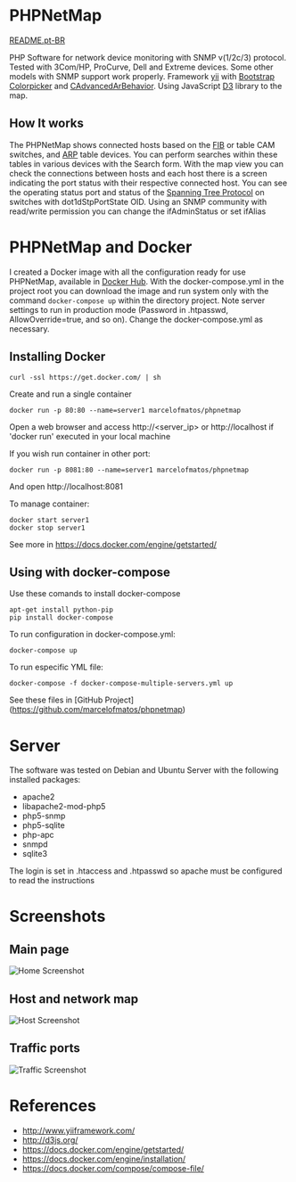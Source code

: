 # PHPNetMap

[README.pt-BR](https://github.com/marcelofmatos/phpnetmap/blob/master/README.pt-BR.md)

PHP Software for network device monitoring with
SNMP v(1/2c/3) protocol. Tested with 3Com/HP, ProCurve, Dell and Extreme devices.
Some other models with SNMP support work properly.
Framework [yii](http://www.yiiframework.com/) with
[Bootstrap](http://www.yiiframework.com/extension/bootstrap)
[Colorpicker](http://www.yiiframework.com/extension/colorpicker) and
[CAdvancedArBehavior](http://www.yiiframework.com/extension/cadvancedarbehavior).
Using JavaScript [D3](http://d3js.org/) library  to the map.


## How It works

The PHPNetMap shows connected hosts based on the [FIB](https://en.wikipedia.org/wiki/Forwarding_information_base)
or table CAM switches, and [ARP](https://en.wikipedia.org/wiki/Address_Resolution_Protocol) table 
devices. You can perform searches within these tables in various
devices with the Search form. With the map view you can check the connections 
between hosts and each host there is a screen indicating the  port status with 
their respective connected host. You can see the operating status port and 
status of the [Spanning Tree Protocol](https://en.wikipedia.org/wiki/Spanning_Tree_Protocol) 
on switches with dot1dStpPortState OID. Using an SNMP community with read/write 
permission you can change the ifAdminStatus or set ifAlias


# PHPNetMap and Docker

I created a Docker image with all the configuration ready for use PHPNetMap,
available in [Docker Hub](https://hub.docker.com/r/marcelofmatos/phpnetmap/).
With the docker-compose.yml in the project root you can download the image and run
system only with the command `docker-compose up` within the directory
project. Note server settings to run in production mode (Password in .htpasswd, 
AllowOverride=true, and so on). Change the docker-compose.yml as necessary.

## Installing Docker
```
curl -ssl https://get.docker.com/ | sh
```

Create and run a single container
```
docker run -p 80:80 --name=server1 marcelofmatos/phpnetmap
```

Open a web browser and access http://<server_ip> or http://localhost if 'docker run' executed in your local machine

If you wish run container in other port:
```
docker run -p 8081:80 --name=server1 marcelofmatos/phpnetmap
```
And open http://localhost:8081


To manage container:
```
docker start server1
docker stop server1
```

See more in https://docs.docker.com/engine/getstarted/


## Using with docker-compose

Use these comands to install docker-compose
```
apt-get install python-pip
pip install docker-compose
```

To run configuration in docker-compose.yml:
```
docker-compose up
```

To run especific YML file:
```
docker-compose -f docker-compose-multiple-servers.yml up
```

See these files in [GitHub Project] (https://github.com/marcelofmatos/phpnetmap)


# Server

The software was tested on Debian and Ubuntu Server with the following 
installed packages:

* apache2
* libapache2-mod-php5
* php5-snmp
* php5-sqlite
* php-apc
* snmpd
* sqlite3

The login is set in .htaccess and .htpasswd so apache must be configured to 
read the instructions


# Screenshots

## Main page
![Home Screenshot](https://raw.githubusercontent.com/marcelofmatos/phpnetmap/master/images/screenshot_home.png)

## Host and network map
![Host Screenshot](https://raw.githubusercontent.com/marcelofmatos/phpnetmap/master/images/screenshot_host.png)

## Traffic ports
![Traffic Screenshot](https://raw.githubusercontent.com/marcelofmatos/phpnetmap/master/images/screenshot_traffic.png)


# References
* http://www.yiiframework.com/
* http://d3js.org/
* https://docs.docker.com/engine/getstarted/
* https://docs.docker.com/engine/installation/
* https://docs.docker.com/compose/compose-file/
